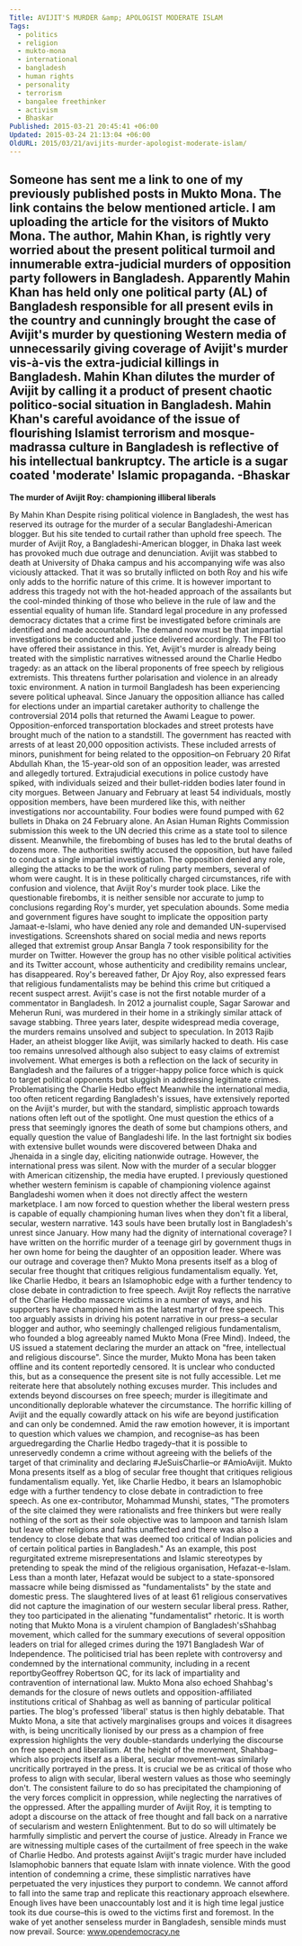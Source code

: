 ```yaml
---
Title: AVIJIT'S MURDER &amp; APOLOGIST MODERATE ISLAM
Tags:
  - politics
  - religion
  - mukto-mona
  - international
  - bangladesh
  - human rights
  - personality
  - terrorism
  - bangalee freethinker
  - activism
  - Bhaskar
Published: 2015-03-21 20:45:41 +06:00
Updated: 2015-03-24 21:13:04 +06:00
OldURL: 2015/03/21/avijits-murder-apologist-moderate-islam/
---
```


Someone has sent me a link to one of my previously published posts in Mukto Mona. The link contains the below mentioned article. I am uploading the article for the visitors of Mukto Mona. The author, Mahin Khan, is rightly very worried about the present political turmoil and innumerable extra-judicial murders of opposition party followers in Bangladesh. Apparently Mahin Khan has held only one political party (AL) of Bangladesh responsible for all present evils in the country and cunningly brought the case of Avijit's murder by questioning Western media of unnecessarily giving coverage of Avijit's murder vis-à-vis the extra-judicial killings in Bangladesh. Mahin Khan dilutes the murder of Avijit by calling it a product of present chaotic politico-social situation in Bangladesh. Mahin Khan's careful avoidance of the issue of flourishing Islamist terrorism and mosque-madrassa culture in Bangladesh is reflective of his intellectual bankruptcy. The article is a sugar coated 'moderate' Islamic propaganda.
-Bhaskar
------------------------------------------------------------------
<strong>The murder of Avijit Roy: championing illiberal liberals</strong>
 
By Mahin Khan
Despite rising political violence in Bangladesh, the west has reserved its outrage for the murder of a secular Bangladeshi-American blogger. But his site tended to curtail rather than uphold free speech.
The murder of Avijit Roy, a Bangladeshi-American blogger, in Dhaka last week has provoked much due outrage and denunciation. Avijit was stabbed to death at University of Dhaka campus and his accompanying wife was also viciously attacked. That it was so brutally inflicted on both Roy and his wife only adds to the horrific nature of this crime.
It is however important to address this tragedy not with the hot-headed approach of the assailants but the cool-minded thinking of those who believe in the rule of law and the essential equality of human life. Standard legal procedure in any professed democracy dictates that a crime first be investigated before criminals are identified and made accountable. The demand now must be that impartial investigations be conducted and justice delivered accordingly. The FBI too have offered their assistance in this. Yet, Avijit's murder is already being treated with the simplistic narratives witnessed around the Charlie Hedbo tragedy: as an attack on the liberal proponents of free speech by religious extremists. This threatens further polarisation and violence in an already toxic environment.
A nation in turmoil
Bangladesh has been experiencing severe political upheaval. Since January the opposition alliance has called for elections under an impartial caretaker authority to challenge the controversial 2014 polls that returned the Awami League to power. Opposition-enforced transportation blockades and street protests have brought much of the nation to a standstill. The government has reacted with arrests of at least 20,000 opposition activists. These included arrests of minors, punishment for being related to the opposition–on February 20 Rifat Abdullah Khan, the 15-year-old son of an opposition leader, was arrested and allegedly tortured.
Extrajudicial executions in police custody have spiked, with individuals seized and their bullet-ridden bodies later found in city morgues. Between January and February at least 54 individuals, mostly opposition members, have been murdered like this, with neither investigations nor accountability. Four bodies were found pumped with 62 bullets in Dhaka on 24 February alone. An Asian Human Rights Commission submission this week to the UN decried this crime as a state tool to silence dissent. Meanwhile, the firebombing of buses has led to the brutal deaths of dozens more. The authorities swiftly accused the opposition, but have failed to conduct a single impartial investigation. The opposition denied any role, alleging the attacks to be the work of ruling party members, several of whom were caught.
It is in these politically charged circumstances, rife with confusion and violence, that Avijit Roy's murder took place. Like the questionable firebombs, it is neither sensible nor accurate to jump to conclusions regarding Roy's murder, yet speculation abounds. Some media and government figures have sought to implicate the opposition party Jamaat-e-Islami, who have denied any role and demanded UN-supervised investigations. Screenshots shared on social media and news reports alleged that extremist group Ansar Bangla 7 took responsibility for the murder on Twitter. However the group has no other visible political activities and its Twitter account, whose authenticity and credibility remains unclear, has disappeared. Roy's bereaved father, Dr Ajoy Roy, also expressed fears that religious fundamentalists may be behind this crime but critiqued a recent suspect arrest.
Avijit's case is not the first notable murder of a commentator in Bangladesh. In 2012 a journalist couple, Sagar Sarowar and Meherun Runi, was murdered in their home in a strikingly similar attack of savage stabbing. Three years later, despite widespread media coverage, the murders remains unsolved and subject to speculation. In 2013 Rajib Hader, an atheist blogger like Avijit, was similarly hacked to death. His case too remains unresolved although also subject to easy claims of extremist involvement. What emerges is both a reflection on the lack of security in Bangladesh and the failures of a trigger-happy police force which is quick to target political opponents but sluggish in addressing legitimate crimes.
Problematising the Charlie Hedbo effect
Meanwhile the international media, too often reticent regarding Bangladesh's issues, have extensively reported on the Avijit's murder, but with the standard, simplistic approach towards nations often left out of the spotlight. One must question the ethics of a press that seemingly ignores the death of some but champions others, and equally question the value of Bangladeshi life. In the last fortnight six bodies with extensive bullet wounds were discovered between Dhaka and Jhenaida in a single day, eliciting nationwide outrage. However, the international press was silent. Now with the murder of a secular blogger with American citizenship, the media have erupted.
I previously questioned whether western feminism is capable of championing violence against Bangladeshi women when it does not directly affect the western marketplace. I am now forced to question whether the liberal western press is capable of equally championing human lives when they don't fit a liberal, secular, western narrative. 143 souls have been brutally lost in Bangladesh's unrest since January. How many had the dignity of international coverage? I have written on the horrific murder of a teenage girl by government thugs in her own home for being the daughter of an opposition leader. Where was our outrage and coverage then? Mukto Mona presents itself as a blog of secular free thought that critiques religious fundamentalism equally. Yet, like Charlie Hedbo, it bears an Islamophobic edge with a further tendency to close debate in contradiction to free speech.
Avijit Roy reflects the narrative of the Charlie Hedbo massacre victims in a number of ways, and his supporters have championed him as the latest martyr of free speech. This too arguably assists in driving his potent narrative in our press–a secular blogger and author, who seemingly challenged religious fundamentalism, who founded a blog agreeably named Mukto Mona (Free Mind). Indeed, the US issued a statement declaring the murder an attack on "free, intellectual and religious discourse". Since the murder, Mukto Mona has been taken offline and its content reportedly censored. It is unclear who conducted this, but as a consequence the present site is not fully accessible.
Let me reiterate here that absolutely nothing excuses murder. This includes and extends beyond discourses on free speech; murder is illegitimate and unconditionally deplorable whatever the circumstance. The horrific killing of Avijit and the equally cowardly attack on his wife are beyond justification and can only be condemned. Amid the raw emotion however, it is important to question which values we champion, and recognise–as has been arguedregarding the Charlie Hedbo tragedy–that it is possible to unreservedly condemn a crime without agreeing with the beliefs of the target of that criminality and declaring #JeSuisCharlie–or #AmioAvijit.
Mukto Mona presents itself as a blog of secular free thought that critiques religious fundamentalism equally. Yet, like Charlie Hedbo, it bears an Islamophobic edge with a further tendency to close debate in contradiction to free speech. As one ex-contributor, Mohammad Munshi, states, "The promoters of the site claimed they were rationalists and free thinkers but were really nothing of the sort as their sole objective was to lampoon and tarnish Islam but leave other religions and faiths unaffected and there was also a tendency to close debate that was deemed too critical of Indian policies and of certain political parties in Bangladesh."
As an example, this post regurgitated extreme misrepresentations and Islamic stereotypes by pretending to speak the mind of the religious organisation, Hefazat-e-Islam. Less than a month later, Hefazat would be subject to a state-sponsored massacre while being dismissed as "fundamentalists" by the state and domestic press. The slaughtered lives of at least 61 religious conservatives did not capture the imagination of our western secular liberal press. Rather, they too participated in the alienating "fundamentalist" rhetoric.
It is worth noting that Mukto Mona is a virulent champion of Bangladesh'sShahbag movement, which called for the summary executions of several opposition leaders on trial for alleged crimes during the 1971 Bangladesh War of Independence. The politicised trial has been replete with controversy and condemned by the international community, including in a recent reportbyGeoffrey Robertson QC, for its lack of impartiality and contravention of international law. Mukto Mona also echoed Shahbag's demands for the closure of news outlets and opposition-affiliated institutions critical of Shahbag as well as banning of particular political parties. The blog's professed 'liberal' status is then highly debatable.
That Mukto Mona, a site that actively marginalises groups and voices it disagrees with, is being uncritically lionised by our press as a champion of free expression highlights the very double-standards underlying the discourse on free speech and liberalism. At the height of the movement, Shahbag–which also projects itself as a liberal, secular movement–was similarly uncritically portrayed in the press. It is crucial we be as critical of those who profess to align with secular, liberal western values as those who seemingly don't. The consistent failure to do so has precipitated the championing of the very forces complicit in oppression, while neglecting the narratives of the oppressed.
After the appalling murder of Avijit Roy, it is tempting to adopt a discourse on the attack of free thought and fall back on a narrative of secularism and western Enlightenment. But to do so will ultimately be harmfully simplistic and pervert the course of justice. Already in France we are witnessing multiple cases of the curtailment of free speech in the wake of Charlie Hedbo. And protests against Avijit's tragic murder have included Islamophobic banners that equate Islam with innate violence. With the good intention of condemning a crime, these simplistic narratives have perpetuated the very injustices they purport to condemn.
We cannot afford to fall into the same trap and replicate this reactionary approach elsewhere. Enough lives have been unaccountably lost and it is high time legal justice took its due course–this is owed to the victims first and foremost. In the wake of yet another senseless murder in Bangladesh, sensible minds must now prevail.
Source: www.opendemocracy.ne

